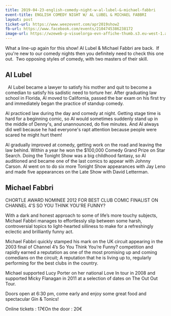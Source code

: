 ```yaml
---
title: 2019-04-23-english-comedy-night-w-al-lubel-&-michael-fabbri
event-title: ENGLISH COMEDY NIGHT W/ AL LUBEL & MICHAEL FABBRI
layout: post
ticket-url: https://www.weezevent.com/apr2019show2
fb-url: https://www.facebook.com/events/2104745386238172
image-url: https://wzeweb-p-visuelorga-evn-affiche-thumb.s3.eu-west-1.amazonaws.com/affiche_377946.thumb53700.1537348448.jpg
---
```

What a line-up again for this show! Al Lubel & Michael Fabbri are back.  If you're new to our comedy nights then you definitely need to check this one out.  Two opposing styles of comedy, with two masters of their skill.
 
## Al Lubel
 
Al Lubel became a lawyer to satisfy his mother and quit to become a comedian to satisfy his sadistic need to torture her. After graduating law school in Florida, Al moved to California, passed the bar exam on his first try and immediately began the practice of standup comedy.

Al practiced law during the day and comedy at night. Getting stage time is hard for a beginning comic, so Al would sometimes suddenly stand up in the middle of Denny's, and unannounced, do five minutes. And Al always did well because he had everyone's rapt attention because people were scared he might hurt them!

Al gradually improved at comedy, getting work on the road and leaving the law behind. Within a year he won the $100,000 Comedy Grand Prize on Star Search. Doing the Tonight Show was a big childhood fantasy, so Al auditioned and became one of the last comics to appear with Johnny Carson. Al went on to do six more Tonight Show appearances with Jay Leno and made five appearances on the Late Show with David Letterman.

## Michael Fabbri

CHORTLE AWARD NOMINEE 2012 FOR BEST CLUB COMIC
FINALIST ON CHANNEL 4'S SO YOU THINK YOU'RE FUNNY?

With a dark and honest approach to some of life’s more touchy subjects, Michael Fabbri manages to effortlessly slip between some harsh, controversial topics to light-hearted silliness to make for a refreshingly eclectic and brilliantly funny act. 

Michael Fabbri quickly stamped his mark on the UK circuit appearing in the 2003 final of Channel 4’s So You Think You’re Funny? competition and rapidly earned a reputation as one of the most promising up and coming comedians on the circuit; A reputation that he is living up to, regularly performing for the best clubs in the country.

Michael supported Lucy Porter on her national Love In tour in 2008 and supported Micky Flanagan in 2011 at a selection of dates on The Out Out Tour.

Doors open at 6:30 pm, come early and enjoy some great food and spectacular Gin & Tonics!

Online tickets : 17€On the door : 20€
